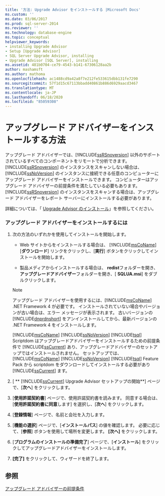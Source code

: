 ```yaml
---
title: '方法: Upgrade Advisor をインストールする |Microsoft Docs'
ms.custom: ''
ms.date: 03/06/2017
ms.prod: sql-server-2014
ms.reviewer: ''
ms.technology: database-engine
ms.topic: conceptual
helpviewer_keywords:
- installing Upgrade Advisor
- Setup [Upgrade Advisor]
- SQL Server Upgrade Advisor, installing
- Upgrade Advisor [SQL Server], installing
ms.assetid: 481b0704-ce79-4543-b141-67306128aa2b
author: mashamsft
ms.author: mathoma
ms.openlocfilehash: ac1488cd9a42a8f7e212fe533615dbb131fe7290
ms.sourcegitcommit: 57f1d15c67113bbadd40861b886d6929aacd3467
ms.translationtype: MT
ms.contentlocale: ja-JP
ms.lasthandoff: 06/18/2020
ms.locfileid: "85059308"
---
```

# <a name="how-to-install-upgrade-advisor"></a>アップグレード アドバイザーをインストールする方法
  アップグレード アドバイザーでは、[!INCLUDE[ssRSnoversion](../../includes/ssrsnoversion-md.md)] 以外のサポートされているすべてのコンポーネントをリモートで分析できます。 [!INCLUDE[ssRSnoversion](../../includes/ssrsnoversion-md.md)] のインスタンスをスキャンしない場合は、[!INCLUDE[ssNoVersion](../../includes/ssnoversion-md.md)] のインスタンスに接続できる任意のコンピューターにアップグレード アドバイザーをインストールできます。 コンピューターはアップグレード アドバイザーの前提条件を満たしている必要もあります。 [!INCLUDE[ssRSnoversion](../../includes/ssrsnoversion-md.md)] のインスタンスをスキャンする場合は、アップグレード アドバイザーをレポート サーバーにインストールする必要があります。  
  
 詳細については、「 [Upgrade Advisor のインストール](../../../2014/sql-server/install/installing-upgrade-advisor.md)」を参照してください。  
  
### <a name="to-install-upgrade-advisor"></a>アップグレード アドバイザーをインストールするには  
  
1.  次の方法のいずれかを使用してインストールを開始します。  
  
    -   Web サイトからをインストールする場合は、 [!INCLUDE[msCoName](../../includes/msconame-md.md)] [**ダウンロード**] リンクをクリックし、[**実行**] ボタンをクリックしてインストールを開始します。  
  
    -   製品メディアからインストールする場合は、 **redist**フォルダーを開き、**アップグレードアドバイザー**フォルダーを開き、[ **SQLUA.msi**] をダブルクリックします。  
  
    > [!NOTE]  
    >  アップグレード アドバイザーを使用するには、[!INCLUDE[msCoName](../../includes/msconame-md.md)] .NET Framework 4 が必要です。 インストールされていない場合やバージョンが古い場合は、エラー メッセージが表示されます。 古いバージョンの [!INCLUDE[dnprdnshort](../../includes/dnprdnshort-md.md)] をアンインストールしてから、最新バージョンの .NET Framework 4 をインストールします。  
    >   
    >  [!INCLUDE[msCoName](../../includes/msconame-md.md)] [!INCLUDE[ssNoVersion](../../includes/ssnoversion-md.md)] [!INCLUDE[tsql](../../includes/tsql-md.md)] Scriptdom はアップグレードアドバイザーをインストールするための前提条件で [!INCLUDE[ssCurrent](../../includes/sscurrent-md.md)] あり、アップグレードアドバイザーのセットアップではインストールされません。 セットアップでは、 [!INCLUDE[msCoName](../../includes/msconame-md.md)] [!INCLUDE[ssNoVersion](../../includes/ssnoversion-md.md)] [!INCLUDE[tsql](../../includes/tsql-md.md)] Feature Pack から scriptdom をダウンロードしてインストールする必要があり [!INCLUDE[ssCurrent](../../includes/sscurrent-md.md)] ます。  
  
2.  [ ** [!INCLUDE[ssCurrent](../../includes/sscurrent-md.md)] Upgrade Advisor セットアップの開始**] ページで、[**次へ**] をクリックします。  
  
3.  [**使用許諾契約書**] ページで、使用許諾契約書を読みます。 同意する場合は、[**使用許諾契約書に同意**します] を選択し、[**次へ**] をクリックします。  
  
4.  [**登録情報**] ページで、名前と会社を入力します。  
  
5.  [**機能の選択**] ページで、[**インストールパス**] の値を確認します。 必要に応じて、[**参照**] ボタンを使用して場所を変更します。 **[次へ]** をクリックします。  
  
6.  [**プログラムのインストールの準備完了**] ページで、[**インストール**] をクリックしてアップグレードアドバイザーをインストールします。  
  
7.  **[完了]** をクリックして、ウィザードを終了します。  
  
## <a name="see-also"></a>参照  
 [アップグレード アドバイザーの前提条件](../../../2014/sql-server/install/upgrade-advisor-prerequisites.md)  
  
  
